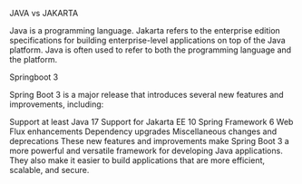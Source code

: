 JAVA vs JAKARTA


Java is a programming language.
Jakarta refers to the enterprise edition specifications for building enterprise-level applications on top of the Java platform.
Java is often used to refer to both the programming language and the platform.



Springboot 3

Spring Boot 3 is a major release that introduces several new features and improvements, including:

Support at least Java 17
Support for Jakarta EE 10
Spring Framework 6
Web Flux enhancements
Dependency upgrades
Miscellaneous changes and deprecations
These new features and improvements make Spring Boot 3 a more powerful and versatile framework for developing Java applications. They also make it easier to build applications that are more efficient, scalable, and secure.
